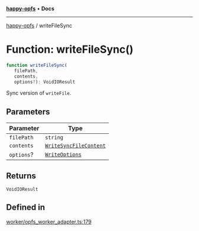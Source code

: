 [**happy-opfs**](../README.md) • **Docs**

***

[happy-opfs](../README.md) / writeFileSync

# Function: writeFileSync()

```ts
function writeFileSync(
   filePath, 
   contents, 
   options?): VoidIOResult
```

Sync version of `writeFile`.

## Parameters

| Parameter | Type |
| ------ | ------ |
| `filePath` | `string` |
| `contents` | [`WriteSyncFileContent`](../type-aliases/WriteSyncFileContent.md) |
| `options`? | [`WriteOptions`](../interfaces/WriteOptions.md) |

## Returns

`VoidIOResult`

## Defined in

[worker/opfs\_worker\_adapter.ts:179](https://github.com/JiangJie/happy-opfs/blob/1fc39add615fcd3c1ee38b13edeb0d38cd3481c4/src/worker/opfs_worker_adapter.ts#L179)
